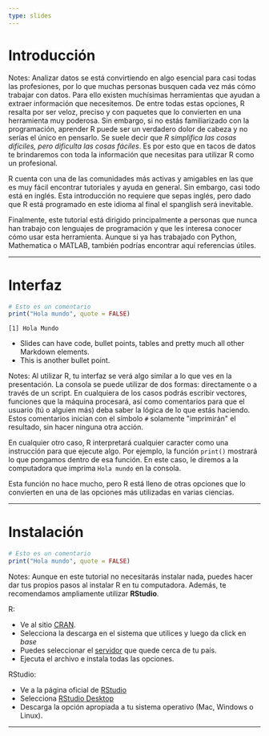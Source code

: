 ```yaml
---
type: slides
---
```


# Introducción

Notes: Analizar datos se está convirtiendo en algo esencial para casi todas las profesiones, por lo que muchas personas busquen cada vez más cómo trabajar con datos. Para ello existen muchísimas herramientas que ayudan a extraer información que necesitemos. De entre todas estas opciones, R resalta por ser veloz, preciso y con paquetes que lo convierten en una herramienta muy poderosa. Sin embargo, si no estás familiarizado con la programación, aprender R puede ser un verdadero dolor de cabeza y no serías el único en pensarlo. Se suele decir que *R simplifica las cosas difíciles, pero dificulta las cosas fáciles*. Es por esto que en tacos de datos te brindaremos con toda la información que necesitas para utilizar R como un profesional.

R cuenta con una de las comunidades más activas y amigables en las que es muy fácil encontrar tutoriales y ayuda en general. Sin embargo, casi todo está en inglés. Esta introducción no requiere que sepas inglés, pero dado que R está programado en este idioma al final el spanglish será inevitable.

Finalmente, este tutorial está dirigido principalmente a personas que nunca han trabajo con lenguajes de programación y que les interesa conocer cómo usar esta herramienta. Aunque si ya has trabajado con Python, Mathematica o MATLAB, también podrías encontrar aquí referencias útiles.

---

# Interfaz

```r
# Esto es un comentario
print("Hola mundo", quote = FALSE)
```

```out
[1] Hola Mundo
```

- Slides can have code, bullet points, tables and pretty much all other Markdown
  elements.
- This is another bullet point.

Notes: Al utilizar R, tu interfaz se verá algo similar a lo que ves en la presentación. La consola se puede utilizar de dos formas: directamente o a través de un script. En cualquiera de los casos podrás escribir vectores, funciones que la máquina procesará, así como comentarios para que el usuario (tú o alguien más) deba saber la lógica de lo que estás haciendo. Estos comentarios inician con el símbolo `#` solamente "imprimirán" el resultado, sin hacer ninguna otra acción. 

En cualquier otro caso, R interpretará cualquier caracter como una instrucción para que ejecute algo. Por ejemplo, la función `print()` mostrará lo que pongamos dentro de esa función. En este caso, le diremos a la computadora que imprima `Hola mundo` en la consola. 

Esta función no hace mucho, pero R está lleno de otras opciones que lo convierten en una de las opciones más utilizadas en varias ciencias.

---

# Instalación

```r
# Esto es un comentario
print("Hola mundo", quote = FALSE)
```

Notes: Aunque en este tutorial no necesitarás instalar nada, puedes hacer dar tus propios pasos al instalar R en tu computadora. Además, te recomendamos ampliamente utilizar **RStudio**.

R:
- Ve al sitio [CRAN](https://cran.r-project.org/).
- Selecciona la descarga en el sistema que utilices y luego da click en _base_
- Puedes seleccionar el [servidor](https://cran.r-project.org/) que quede cerca de tu país.
- Ejecuta el archivo e instala todas las opciones.

RStudio:
- Ve a la página oficial de [RStudio](https://www.rstudio.com/)
- Selecciona [RStudio Desktop](https://www.rstudio.com/products/rstudio/download/#download)
- Descarga la opción apropiada a tu sistema operativo (Mac, Windows o Linux).
---